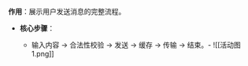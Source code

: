
 **作用**：展示用户发送消息的完整流程。
    
- **核心步骤**：
    
    - 输入内容 → 合法性校验 → 发送 → 缓存 → 传输 → 结束。-
![[活动图 1.png]]
